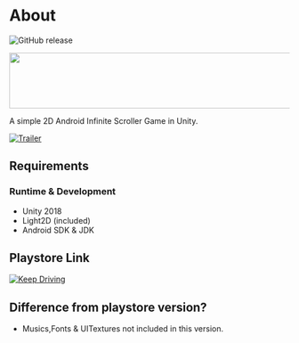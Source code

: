 # About
![GitHub release](https://github.com/rocksdanister/KeepDriving/releases)
<p align="center">
  <img width="900" height="100" src="https://i.imgur.com/nrvdHgA.png">
</p>
A simple 2D Android Infinite Scroller Game in Unity.

[![Trailer](https://i.imgur.com/SpvCOsW.png)](https://youtu.be/NnTo1cddtJ0 "demo")

## Requirements
### Runtime & Development
- Unity 2018
- Light2D (included)
- Android SDK & JDK

## Playstore Link
[![Keep Driving](https://play.google.com/intl/en_us/badges/images/generic/en_badge_web_generic.png)](https://play.google.com/store/apps/details?id=com.Rocksdanister.KeepDriving)

## Difference from playstore version?
- Musics,Fonts & UITextures not included in this version.

